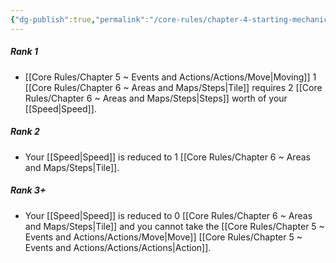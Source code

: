 ```yaml
---
{"dg-publish":true,"permalink":"/core-rules/chapter-4-starting-mechanics/condition-list/wip-slowed/"}
---
```


##### Rank 1
- [[Core Rules/Chapter 5 ~ Events and Actions/Actions/Move\|Moving]] 1 [[Core Rules/Chapter 6 ~ Areas and Maps/Steps\|Tile]] requires 2 [[Core Rules/Chapter 6 ~ Areas and Maps/Steps\|Steps]] worth of your [[Speed\|Speed]].
##### Rank 2
- Your [[Speed\|Speed]] is reduced to 1 [[Core Rules/Chapter 6 ~ Areas and Maps/Steps\|Tile]].
##### Rank 3+
- Your [[Speed\|Speed]] is reduced to 0 [[Core Rules/Chapter 6 ~ Areas and Maps/Steps\|Tile]] and you cannot take the [[Core Rules/Chapter 5 ~ Events and Actions/Actions/Move\|Move]] [[Core Rules/Chapter 5 ~ Events and Actions/Actions/Actions\|Action]].